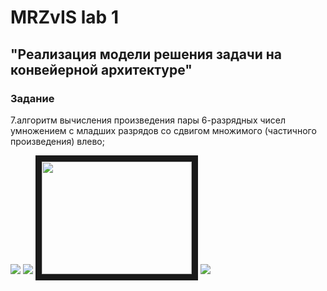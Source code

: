 # MRZvIS lab 1
## "Реализация модели решения задачи на конвейерной архитектуре"
### Задание 
7.алгоритм вычисления произведения пары 6-разрядных чисел умножением с младших
разрядов со сдвигом множимого (частичного произведения) влево;

<img src=https://github.com/YanaGv/MRZvIS/blob/master/images/ese.jpg>

<img src=https://github.com/YanaGv/MRZvIS/blob/master/images/ignor.jpg>

<img src=https://github.com/YanaGv/MRZvIS/blob/master/images/dushevno.jpg width="240" height="180" border="10">

<img src=https://github.com/YanaGv/MRZvIS/blob/master/images/bear.jpg>
